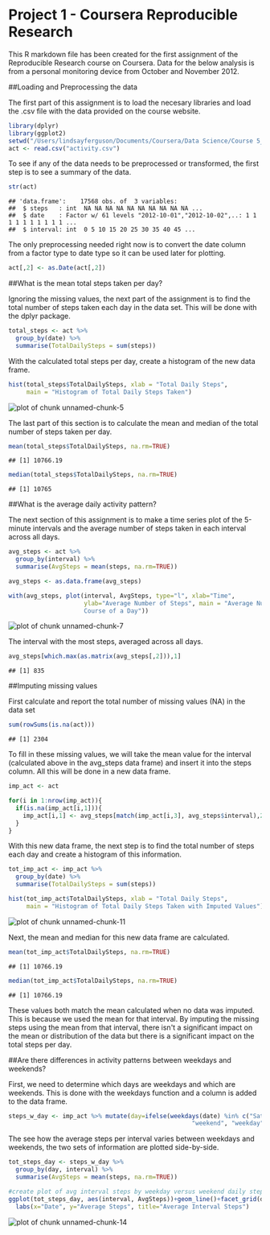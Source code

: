 Project 1 - Coursera Reproducible Research
==================================================

This R markdown file has been created for the first assignment of the Reproducible Research course on Coursera.  Data for the below analysis is from a personal monitoring device from October and November 2012.

##Loading and Preprocessing the data

The first part of this assignment is to load the necesary libraries and load the .csv file with the data provided on the course website.


```r
library(dplyr)
library(ggplot2)
setwd("/Users/lindsayferguson/Documents/Coursera/Data Science/Course 5_Reproducible Research")
act <- read.csv("activity.csv")
```

To see if any of the data needs to be preprocessed or transformed, the first step is to see a summary of the data.


```r
str(act)
```

```
## 'data.frame':	17568 obs. of  3 variables:
##  $ steps   : int  NA NA NA NA NA NA NA NA NA NA ...
##  $ date    : Factor w/ 61 levels "2012-10-01","2012-10-02",..: 1 1 1 1 1 1 1 1 1 1 ...
##  $ interval: int  0 5 10 15 20 25 30 35 40 45 ...
```

The only preprocessing needed right now is to convert the date column from a factor type to date type so it can be used later for plotting.  


```r
act[,2] <- as.Date(act[,2])
```

##What is the mean total steps taken per day?

Ignoring the missing values, the next part of the assignment is to find the total number of steps taken each day in the data set.  This will be done with the dplyr package.


```r
total_steps <- act %>%
  group_by(date) %>%
  summarise(TotalDailySteps = sum(steps))
```

With the calculated total steps per day, create a histogram of the new data frame.


```r
hist(total_steps$TotalDailySteps, xlab = "Total Daily Steps", 
     main = "Histogram of Total Daily Steps Taken")
```

![plot of chunk unnamed-chunk-5](figure/unnamed-chunk-5-1.png)

The last part of this section is to calculate the mean and median of the total number of steps taken per day.


```r
mean(total_steps$TotalDailySteps, na.rm=TRUE)
```

```
## [1] 10766.19
```

```r
median(total_steps$TotalDailySteps, na.rm=TRUE)
```

```
## [1] 10765
```

##What is the average daily activity pattern?

The next section of this assignment is to make a time series plot of the 5-minute intervals and the average number of steps taken in each interval across all days.  


```r
avg_steps <- act %>%
  group_by(interval) %>%
  summarise(AvgSteps = mean(steps, na.rm=TRUE))

avg_steps <- as.data.frame(avg_steps)

with(avg_steps, plot(interval, AvgSteps, type="l", xlab="Time", 
                     ylab="Average Number of Steps", main = "Average Number of Steps Taken over the 
                     Course of a Day"))
```

![plot of chunk unnamed-chunk-7](figure/unnamed-chunk-7-1.png)

The interval with the most steps, averaged across all days.


```r
avg_steps[which.max(as.matrix(avg_steps[,2])),1]
```

```
## [1] 835
```

##Imputing missing values

First calculate and report the total number of missing values (NA) in the data set


```r
sum(rowSums(is.na(act)))
```

```
## [1] 2304
```

To fill in these missing values, we will take the mean value for the interval (calculated above in the avg_steps data frame) and insert it into the steps column.  All this will be done in a new data frame.


```r
imp_act <- act

for(i in 1:nrow(imp_act)){
  if(is.na(imp_act[i,1])){
    imp_act[i,1] <- avg_steps[match(imp_act[i,3], avg_steps$interval),2]
  }
}
```

With this new data frame, the next step is to find the total number of steps each day and create a histogram of this information.


```r
tot_imp_act <- imp_act %>%
  group_by(date) %>%
  summarise(TotalDailySteps = sum(steps))

hist(tot_imp_act$TotalDailySteps, xlab = "Total Daily Steps", 
     main = "Histogram of Total Daily Steps Taken with Imputed Values")
```

![plot of chunk unnamed-chunk-11](figure/unnamed-chunk-11-1.png)

Next, the mean and median for this new data frame are calculated.


```r
mean(tot_imp_act$TotalDailySteps, na.rm=TRUE)
```

```
## [1] 10766.19
```

```r
median(tot_imp_act$TotalDailySteps, na.rm=TRUE)
```

```
## [1] 10766.19
```

These values both match the mean calculated when no data was imputed.  This is because we used the mean for that interval.  By imputing the missing steps using the mean from that interval, there isn't a significant impact on the mean or distribution of the data but there is a significant impact on the total steps per day. 

##Are there differences in activity patterns between weekdays and weekends?

First, we need to determine which days are weekdays and which are weekends.  This is done with the weekdays function and a column is added to the data frame.


```r
steps_w_day <- imp_act %>% mutate(day=ifelse(weekdays(date) %in% c("Saturday", "Sunday"), 
                                                   "weekend", "weekday"))
```

The see how the average steps per interval varies between weekdays and weekends, the two sets of information are plotted side-by-side.


```r
tot_steps_day <- steps_w_day %>%
  group_by(day, interval) %>%
  summarise(AvgSteps = mean(steps, na.rm=TRUE))

#create plot of avg interval steps by weekday versus weekend daily steps
ggplot(tot_steps_day, aes(interval, AvgSteps))+geom_line()+facet_grid(day~.)+
  labs(x="Date", y="Average Steps", title="Average Interval Steps")
```

![plot of chunk unnamed-chunk-14](figure/unnamed-chunk-14-1.png)
